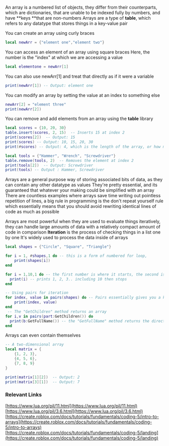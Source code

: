 

An array is a numbered list of objects, they differ from their counterparts, which are dictionaries, that are unable to be indexed fully by numbers, 
and have **keys **that are non-numbers
Arrays are a type of **table**, which refers to any datatype that stores things in a key-value pair

You can create an array using curly braces
```lua
local newArr = {"element one","element two"}
```
You can access an element of an array using square braces
Here, the number is the "index" at which we are accessing a value
```lua
local elementone = newArr[1]
```
You can also use newArr[1] and treat that directly as if it were a variable
```lua
print(newArr[1]) -- Output: element one
```
You can modify an array by setting the value at an index to something else
```lua
newArr[2] = "element three"
print(newArr[2])
```
You can remove and add elements from an array using the **table** library
```lua
local scores = {10, 20, 30}
table.insert(scores, 2, 15)  -- Inserts 15 at index 2
print(scores[2])  -- Output: 15
print(scores) -- Output: 10, 15, 20, 30
print(#scores) -- Output: 4, which is the length of the array, or how many elements it has
```
```lua
local tools = {"Hammer", "Wrench", "Screwdriver"}
table.remove(tools, 2)  -- Removes the element at index 2
print(tools[2])  -- Output: Screwdriver
print(tools) -- Output : Hammer, Screwdriver
```
Arrays are a general purpose way of storing associated bits of data, as they can contain any other datatype as values
They're pretty essential, and its guaranteed that whatever your making could be simplified with an array
There are countless examples where arrays save time writing out pointless repetition of lines, a big rule in programming is the don't repeat yourself rule
which essentially means that you should avoid rewriting identical lines of code as much as possible

Arrays are most powerful when they are used to evaluate things iteratively, they can handle large amounts of data with a relatively compact amount of code in comparison
**Iteration** is the process of checking things in a list one by one
It's widely used to process the data inside of arrays
```lua
local shapes = {"Circle", "Square", "Triangle"}

for i = 1, #shapes,1 do -- this is a form of numbered for loop,
    print(shapes[i])
end

for i = 1,10,1 do -- the first number is where it starts, the second is where it ends, and the third is the increment
  print(i) -- prints 1, 2, 3.. including 10 then stops
end

-- Using pairs for iteration
for index, value in pairs(shapes) do -- Pairs essentially gives you a key value pair, but can only evaluate two at a time, hence the name
    print(index, value)
end
 -- The "GetChildren" method returns an array
for i,v in pairs(part:GetChildren()) do
  print(b:GetFullName()) -- the "GetFullName" method returns the directory 
end

```
Arrays can even contain themselves

```lua
-- A two-dimensional array
local matrix = {
    {1, 2, 3},
    {4, 5, 6},
    {7, 8, 9}
}

print(matrix[1][2])  -- Output: 2
print(matrix[3][1])  -- Output: 7
```
### Relevant Links
[https://www.lua.org/pil/11.html](https://www.lua.org/pil/11.html)
[https://www.lua.org/pil/3.6.html](https://www.lua.org/pil/3.6.html)
[https://create.roblox.com/docs/tutorials/fundamentals/coding-5/intro-to-arrays](https://create.roblox.com/docs/tutorials/fundamentals/coding-5/intro-to-arrays)
[https://create.roblox.com/docs/tutorials/fundamentals/coding-5/landing](https://create.roblox.com/docs/tutorials/fundamentals/coding-5/landing)